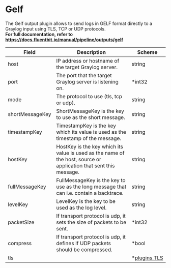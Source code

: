 # Gelf

The Gelf output plugin allows to send logs in GELF format directly to a Graylog input using TLS, TCP or UDP protocols. <br /> **For full documentation, refer to https://docs.fluentbit.io/manual/pipeline/outputs/gelf**


| Field | Description | Scheme |
| ----- | ----------- | ------ |
| host | IP address or hostname of the target Graylog server. | string |
| port | The port that the target Graylog server is listening on. | *int32 |
| mode | The protocol to use (tls, tcp or udp). | string |
| shortMessageKey | ShortMessageKey is the key to use as the short message. | string |
| timestampKey | TimestampKey is the key which its value is used as the timestamp of the message. | string |
| hostKey | HostKey is the key which its value is used as the name of the host, source or application that sent this message. | string |
| fullMessageKey | FullMessageKey is the key to use as the long message that can i.e. contain a backtrace. | string |
| levelKey | LevelKey is the key to be used as the log level. | string |
| packetSize | If transport protocol is udp, it sets the size of packets to be sent. | *int32 |
| compress | If transport protocol is udp, it defines if UDP packets should be compressed. | *bool |
| tls |  | *[plugins.TLS](../tls.md) |
